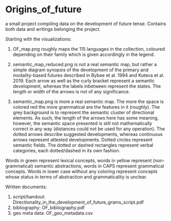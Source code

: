 # Origins_of_future
a small project compiling data on the development of future tense. Contains both data and writings belonging the project.

Starting with the visualizations:

1) OF_map.png roughly maps the 115 languages in the collection, coloured depending on their family which is given accordingly in the legend.

2) semantic_map_reduced.png is not a real semantic map, but rather a simple diagram synopsis of the development of the primary and modality-based futures described in Bybee et al. 1994 and Kuteva et al. 2019.
Each arrow as well as the curly bracket represent a semantic development, whereas the labels inbetween represent the states. The length or width of the arrows is not of any significance.

3) semantic_map.png is more a real semantic map. The more the space is colored red the more grammatical are the features in it (roughly). The grey background is to represent the semantic cluster of directional elements.
As such, the length of the arrows here has some meaning, however, the semantic space presented is still not mathematically correct in any way (distances could not be used for any operation).
The dotted arrows describe suggested developments, whereas continuous arrows represent attested developments.
Dotted circles represent semantic fields.
The dotted or dashed rectangles represent verbal categories, each dotted/dashed in its own fashion.

Words in green represent lexical concepts, words in yellow represent (non-grammatical) semantic abstractions, words in CAPS represent grammatical concepts. Words in lower case without any coloring represent concepts whose status in terms of abstraction and grammaticality is unclear.


Written documents:

1) script/handout: Directionality_in_the_development_of_future_grams_script.pdf
2) bibliography: OF_bibliography.pdf
3) geo meta data: OF_geo_metadata.csv
